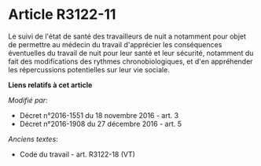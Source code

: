 # Article R3122-11

Le suivi de l'état de santé des travailleurs de nuit a notamment pour objet de permettre au médecin du travail d'apprécier
les conséquences éventuelles du travail de nuit pour leur santé et leur sécurité, notamment du fait des modifications des
rythmes chronobiologiques, et d'en appréhender les répercussions potentielles sur leur vie sociale.

**Liens relatifs à cet article**

_Modifié par_:

  - Décret n°2016-1551 du 18 novembre 2016 - art. 3
  - Décret n°2016-1908 du 27 décembre 2016 - art. 5

_Anciens textes_:

  - Code du travail - art. R3122-18 (VT)
